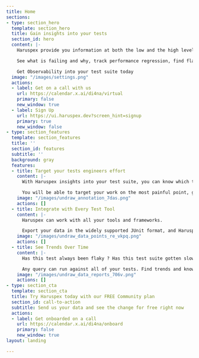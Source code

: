```yaml
---
title: Home
sections:
- type: section_hero
  template: section_hero
  title: Gain insights into your tests
  section_id: hero
  content: |-
    Haruspex provide you information at both the low and the high level immediately.

    See what is failing and why, track performance regression, find flaky tests history

    Get Observability into your test suite today
  image: "/images/settings.png"
  actions:
  - label: Get on a call with us
    url: https://calendar.x.ai/di4na/virtual
    primary: false
    new_window: true
  - label: Sign Up
    url: https://ui.haruspex.dev?screen_hint=signup
    primary: true
    new_window: false
- type: section_features
  template: section_features
  title: ''
  section_id: features
  subtitle: ''
  background: gray
  features:
  - title: Target your tests engineers effort
    content: |-
      With Haruspex insights into your test suite, you can know which tests are slow or flakey immediately.

      You will be able to target your work on the most painful point, getting results faster.
    image: "/images/undraw_annotation_7das.png"
    actions: []
  - title: Integrate with Every Test Tool
    content: |-
      Haruspex can work with all your tools and frameworks.

      Export your data in the widely supported JUnit format, and Haruspex will be able to give you insights.
    image: "/images/undraw_data_points_re_vkpq.png"
    actions: []
  - title: See Trends Over Time
    content: |-
      Has this test always been flaky ? Has this test suite gotten slower over time ?

      Any query can run against all of your tests. Find trends and know about how the behaviour of your tests suites evolved overtime.
    image: "/images/undraw_data_reports_706v.png"
    actions: []
- type: section_cta
  template: section_cta
  title: Try Haruspex today with our FREE Community plan
  section_id: call-to-action
  subtitle: Send us your data and see the change for free right now
  actions:
  - label: Get onboarded on a call
    url: https://calendar.x.ai/di4na/onboard
    primary: false
    new_window: true
layout: landing

---
```

